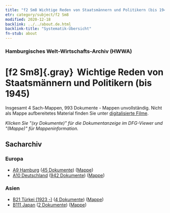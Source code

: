 ```yaml
---
title: "f2 Sm8 Wichtige Reden von Staatsmännern und Politikern (bis 1945)"
etr: category/subject/f2 Sm8
modified: 2020-12-18
backlink: ../../about.de.html
backlink-title: "Systematik-Übersicht"
fn-stub: about
---
```


### Hamburgisches Welt-Wirtschafts-Archiv (HWWA)
# [f2 Sm8]{.gray}&#8201; Wichtige Reden von Staatsmännern und Politikern (bis 1945)&#160; 




Insgesamt 4 Sach-Mappen, 993 Dokumente - Mappen unvollständig.
Nicht als Mappe aufbereitetes Material finden Sie unter [digitalisierte Filme](/film/h1_sh).

_Klicken Sie "(xy Dokumente)" für die Dokumentanzeige im DFG-Viewer und "(Mappe)" für Mappeninformation._

## Sacharchiv




### Europa

- [A9 Hamburg](../../../geo/about.de.html#A9) (<a href="https://dfg-viewer.de/show/?tx_dlf[id]=https://pm20.zbw.eu/mets/sh/1409xx/140905/1442xx/144294/public.mets.de.xml" target="_blank">45 Dokumente</a>) ([Mappe](http://purl.org/pressemappe20/folder/sh/140905,144294))
- [A10 Deutschland](../../../geo/about.de.html#A10) (<a href="https://dfg-viewer.de/show/?tx_dlf[id]=https://pm20.zbw.eu/mets/sh/1261xx/126128/1442xx/144294/public.mets.de.xml" target="_blank">942 Dokumente</a>) ([Mappe](http://purl.org/pressemappe20/folder/sh/126128,144294))

### Asien

- [B21 Türkei (1923 -)](../../../geo/about.de.html#B21) (<a href="https://dfg-viewer.de/show/?tx_dlf[id]=https://pm20.zbw.eu/mets/sh/1411xx/141111/1442xx/144294/public.mets.de.xml" target="_blank">4 Dokumente</a>) ([Mappe](http://purl.org/pressemappe20/folder/sh/141111,144294))
- [B111 Japan](../../../geo/about.de.html#B111) (<a href="https://dfg-viewer.de/show/?tx_dlf[id]=https://pm20.zbw.eu/mets/sh/1412xx/141272/1442xx/144294/public.mets.de.xml" target="_blank">2 Dokumente</a>) ([Mappe](http://purl.org/pressemappe20/folder/sh/141272,144294))


